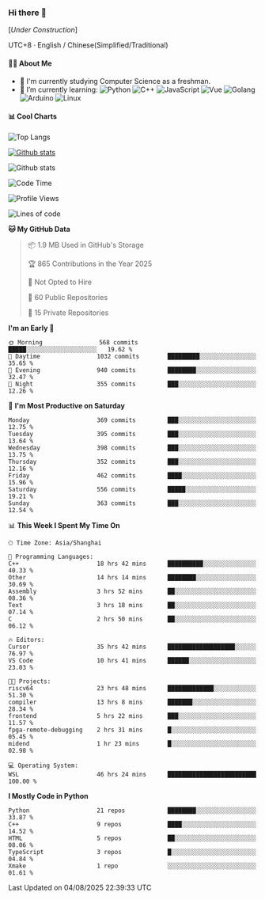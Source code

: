 ### Hi there 👋

\[*Under Construction*\]

UTC+8 · English / Chinese(Simplified/Traditional)

<!--
**NoNormalCreeper/NoNormalCreeper** is a ✨ _special_ ✨ repository because its `README.md` (this file) appears on your GitHub profile.

Here are some ideas to get you started:

- 🔭 I’m currently working on ...
- 🌱 I’m currently learning ...
- 👯 I’m looking to collaborate on ...
- 🤔 I’m looking for help with ...
- 💬 Ask me about ...
- 📫 How to reach me: ...
- 😄 Pronouns: ...
- ⚡ Fun fact: ...
-->

#### 👩‍💻 About Me

- 🏫 I'm currently studying Computer Science as a freshman.
- 🌱 I’m currently learning: 
![Python](https://img.shields.io/badge/-Python-blue?style=flat-square&logo=Python&logoColor=fff)
![C++](https://img.shields.io/badge/-C%2B%2B-00599C?style=flat-square&logo=C%2B%2B&logoColor=fff)
![JavaScript](https://img.shields.io/badge/-JavaScript-ffca18?style=flat-square&logo=JavaScript&logoColor=fff)
![Vue](https://img.shields.io/badge/-Vue-4FC08D?style=flat-square&logo=Vue.js&logoColor=fff)
![Golang](https://img.shields.io/badge/-Go-007d9c?style=flat-square&logo=Go&logoColor=fff)
![Arduino](https://img.shields.io/badge/-Arduino-00979D?style=flat-square&logo=Arduino&logoColor=fff)
![Linux](https://img.shields.io/badge/-Linux-FCC624?style=flat-square&logo=Linux&logoColor=fff)

#### 📊 Cool Charts

![Top Langs](https://readme-stats-zeta-six.vercel.app/api/top-langs/?username=NoNormalCreeper&layout=compact)

[![Github stats](https://readme-stats-zeta-six.vercel.app/api?username=NoNormalCreeper&show=reviews,discussions_started,discussions_answered,prs_merged,prs_merged_percentage)](https://github.com/anuraghazra/github-readme-stats)

![Github stats](https://github-profile-trophy.vercel.app/?username=NoNormalCreeper)


<!--START_SECTION:waka-->
![Code Time](http://img.shields.io/badge/Code%20Time-744%20hrs%2021%20mins-blue)

![Profile Views](http://img.shields.io/badge/Profile%20Views-5-blue)

![Lines of code](https://img.shields.io/badge/From%20Hello%20World%20I%27ve%20Written-4.2%20million%20lines%20of%20code-blue)

**🐱 My GitHub Data** 

> 📦 1.9 MB Used in GitHub's Storage 
 > 
> 🏆 865 Contributions in the Year 2025
 > 
> 🚫 Not Opted to Hire
 > 
> 📜 60 Public Repositories 
 > 
> 🔑 15 Private Repositories 
 > 
**I'm an Early 🐤** 

```text
🌞 Morning                568 commits         █████░░░░░░░░░░░░░░░░░░░░   19.62 % 
🌆 Daytime                1032 commits        █████████░░░░░░░░░░░░░░░░   35.65 % 
🌃 Evening                940 commits         ████████░░░░░░░░░░░░░░░░░   32.47 % 
🌙 Night                  355 commits         ███░░░░░░░░░░░░░░░░░░░░░░   12.26 % 
```
📅 **I'm Most Productive on Saturday** 

```text
Monday                   369 commits         ███░░░░░░░░░░░░░░░░░░░░░░   12.75 % 
Tuesday                  395 commits         ███░░░░░░░░░░░░░░░░░░░░░░   13.64 % 
Wednesday                398 commits         ███░░░░░░░░░░░░░░░░░░░░░░   13.75 % 
Thursday                 352 commits         ███░░░░░░░░░░░░░░░░░░░░░░   12.16 % 
Friday                   462 commits         ████░░░░░░░░░░░░░░░░░░░░░   15.96 % 
Saturday                 556 commits         █████░░░░░░░░░░░░░░░░░░░░   19.21 % 
Sunday                   363 commits         ███░░░░░░░░░░░░░░░░░░░░░░   12.54 % 
```


📊 **This Week I Spent My Time On** 

```text
🕑︎ Time Zone: Asia/Shanghai

💬 Programming Languages: 
C++                      18 hrs 42 mins      ██████████░░░░░░░░░░░░░░░   40.33 % 
Other                    14 hrs 14 mins      ████████░░░░░░░░░░░░░░░░░   30.69 % 
Assembly                 3 hrs 52 mins       ██░░░░░░░░░░░░░░░░░░░░░░░   08.36 % 
Text                     3 hrs 18 mins       ██░░░░░░░░░░░░░░░░░░░░░░░   07.14 % 
C                        2 hrs 50 mins       ██░░░░░░░░░░░░░░░░░░░░░░░   06.12 % 

🔥 Editors: 
Cursor                   35 hrs 42 mins      ███████████████████░░░░░░   76.97 % 
VS Code                  10 hrs 41 mins      ██████░░░░░░░░░░░░░░░░░░░   23.03 % 

🐱‍💻 Projects: 
riscv64                  23 hrs 48 mins      █████████████░░░░░░░░░░░░   51.30 % 
compiler                 13 hrs 8 mins       ███████░░░░░░░░░░░░░░░░░░   28.34 % 
frontend                 5 hrs 22 mins       ███░░░░░░░░░░░░░░░░░░░░░░   11.57 % 
fpga-remote-debugging    2 hrs 31 mins       █░░░░░░░░░░░░░░░░░░░░░░░░   05.45 % 
midend                   1 hr 23 mins        █░░░░░░░░░░░░░░░░░░░░░░░░   02.98 % 

💻 Operating System: 
WSL                      46 hrs 24 mins      █████████████████████████   100.00 % 
```

**I Mostly Code in Python** 

```text
Python                   21 repos            ████████░░░░░░░░░░░░░░░░░   33.87 % 
C++                      9 repos             ████░░░░░░░░░░░░░░░░░░░░░   14.52 % 
HTML                     5 repos             ██░░░░░░░░░░░░░░░░░░░░░░░   08.06 % 
TypeScript               3 repos             █░░░░░░░░░░░░░░░░░░░░░░░░   04.84 % 
Xmake                    1 repo              ░░░░░░░░░░░░░░░░░░░░░░░░░   01.61 % 
```




 Last Updated on 04/08/2025 22:39:33 UTC
<!--END_SECTION:waka-->

